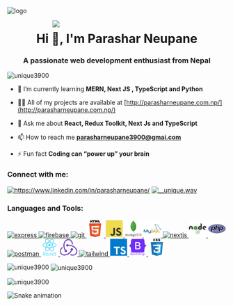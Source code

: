 ![logo](https://github.com/unique3900/Parashar-Neupane/blob/main/parashar.png)

<img align="right" src="https://media0.giphy.com/media/qgQUggAC3Pfv687qPC/giphy.gif?cid=ecf05e4773u3ufrlebdzd39iwlhfsnxjwruxzc2vx3lk3u3s&rid=giphy.gif&ct=g" width="400">

<h1 align="center">Hi 👋, I'm Parashar Neupane</h1>
<h3 align="center">A passionate web development enthusiast from Nepal</h3>

<p align="left"> <img src="https://komarev.com/ghpvc/?username=unique3900&label=Profile%20views&color=0e75b6&style=flat" alt="unique3900" /> </p>

- 🌱 I’m currently learning **MERN, Next JS , TypeScript and Python**

- 👨‍💻 All of my projects are available at [http://parasharneupane.com.np/](http://parasharneupane.com.np/)

- 💬 Ask me about **React, Redux Toolkit, Next Js and TypeScript**

- 📫 How to reach me **parasharneupane3900@gmai.com**

- ⚡ Fun fact **Coding can “power up” your brain**

<h3 align="left">Connect with me:</h3>
<p align="left">
<a href="https://linkedin.com/in/https://www.linkedin.com/in/parasharneupane/" target="blank"><img align="center" src="https://raw.githubusercontent.com/rahuldkjain/github-profile-readme-generator/master/src/images/icons/Social/linked-in-alt.svg" alt="https://www.linkedin.com/in/parasharneupane/" height="30" width="40" /></a>
<a href="https://instagram.com/__unique.wav" target="blank"><img align="center" src="https://raw.githubusercontent.com/rahuldkjain/github-profile-readme-generator/master/src/images/icons/Social/instagram.svg" alt="__unique.wav" height="30" width="40" /></a>
</p>

<h3 align="left">Languages and Tools:</h3>
<p align="left"> <a href="https://expressjs.com" target="_blank" rel="noreferrer"> <img src="https://ajeetchaulagain.com/static/7cb4af597964b0911fe71cb2f8148d64/87351/express-js.png" alt="express" width="40" height="40"/> </a> <a href="https://firebase.google.com/" target="_blank" rel="noreferrer"> <img src="https://www.vectorlogo.zone/logos/firebase/firebase-icon.svg" alt="firebase" width="40" height="40"/> </a> <a href="https://git-scm.com/" target="_blank" rel="noreferrer"> <img src="https://www.vectorlogo.zone/logos/git-scm/git-scm-icon.svg" alt="git" width="40" height="40"/> </a> <a href="https://www.w3.org/html/" target="_blank" rel="noreferrer"> <img src="https://raw.githubusercontent.com/devicons/devicon/master/icons/html5/html5-original-wordmark.svg" alt="html5" width="40" height="40"/> </a> <a href="https://developer.mozilla.org/en-US/docs/Web/JavaScript" target="_blank" rel="noreferrer"> <img src="https://raw.githubusercontent.com/devicons/devicon/master/icons/javascript/javascript-original.svg" alt="javascript" width="40" height="40"/> </a> <a href="https://www.mongodb.com/" target="_blank" rel="noreferrer"> <img src="https://raw.githubusercontent.com/devicons/devicon/master/icons/mongodb/mongodb-original-wordmark.svg" alt="mongodb" width="40" height="40"/> </a> <a href="https://www.mysql.com/" target="_blank" rel="noreferrer"> <img src="https://raw.githubusercontent.com/devicons/devicon/master/icons/mysql/mysql-original-wordmark.svg" alt="mysql" width="40" height="40"/> </a> <a href="https://nextjs.org/" target="_blank" rel="noreferrer"> <img src="https://cdn.worldvectorlogo.com/logos/nextjs-2.svg" alt="nextjs" width="40" height="40"/> </a> <a href="https://nodejs.org" target="_blank" rel="noreferrer"> <img src="https://raw.githubusercontent.com/devicons/devicon/master/icons/nodejs/nodejs-original-wordmark.svg" alt="nodejs" width="40" height="40"/> </a> <a href="https://www.php.net" target="_blank" rel="noreferrer"> <img src="https://raw.githubusercontent.com/devicons/devicon/master/icons/php/php-original.svg" alt="php" width="40" height="40"/> </a> <a href="https://postman.com" target="_blank" rel="noreferrer"> <img src="https://www.vectorlogo.zone/logos/getpostman/getpostman-icon.svg" alt="postman" width="40" height="40"/> </a> <a href="https://reactjs.org/" target="_blank" rel="noreferrer"> <img src="https://raw.githubusercontent.com/devicons/devicon/master/icons/react/react-original-wordmark.svg" alt="react" width="40" height="40"/> </a> <a href="https://redux.js.org" target="_blank" rel="noreferrer"> <img src="https://raw.githubusercontent.com/devicons/devicon/master/icons/redux/redux-original.svg" alt="redux" width="40" height="40"/> </a> <a href="https://tailwindcss.com/" target="_blank" rel="noreferrer"> <img src="https://www.vectorlogo.zone/logos/tailwindcss/tailwindcss-icon.svg" alt="tailwind" width="40" height="40"/> </a> <a href="https://www.typescriptlang.org/" target="_blank" rel="noreferrer"> <img src="https://raw.githubusercontent.com/devicons/devicon/master/icons/typescript/typescript-original.svg" alt="typescript" width="40" height="40"/> </a>  <a href="https://getbootstrap.com" target="_blank" rel="noreferrer"> <img src="https://raw.githubusercontent.com/devicons/devicon/master/icons/bootstrap/bootstrap-plain-wordmark.svg" alt="bootstrap" width="40" height="40"/> </a> <a href="https://www.w3schools.com/css/" target="_blank" rel="noreferrer"> <img src="https://raw.githubusercontent.com/devicons/devicon/master/icons/css3/css3-original-wordmark.svg" alt="css3" width="40" height="40"/> </a> </p>

<p><img align="left" src="https://github-readme-stats.vercel.app/api/top-langs?username=unique3900&show_icons=true&locale=en&layout=compact" alt="unique3900" /></p>

<p>&nbsp;<img align="center" src="https://github-readme-stats.vercel.app/api?username=unique3900&show_icons=true&locale=en" alt="unique3900" /></p>

<p><img align="center" src="https://github-readme-streak-stats.herokuapp.com/?user=unique3900&" alt="unique3900" /></p>


![Snake animation](https://raw.githubusercontent.com/unique3900/unique3900/output/github-contribution-grid-snake-dark.svg)


